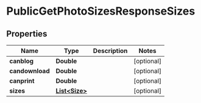 

# PublicGetPhotoSizesResponseSizes


## Properties

| Name | Type | Description | Notes |
|------------ | ------------- | ------------- | -------------|
|**canblog** | **Double** |  |  [optional] |
|**candownload** | **Double** |  |  [optional] |
|**canprint** | **Double** |  |  [optional] |
|**sizes** | [**List&lt;Size&gt;**](Size.md) |  |  [optional] |



